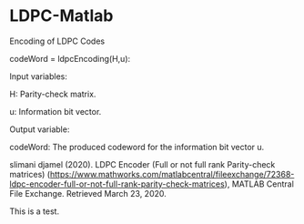 # LDPC-Matlab

Encoding of LDPC Codes 

codeWord = ldpcEncoding(H,u):

Input variables:

H: Parity-check matrix.

u: Information bit vector.

Output variable:

codeWord: The produced codeword for the information bit vector u.

slimani djamel (2020). LDPC Encoder (Full or not full rank Parity-check matrices) (https://www.mathworks.com/matlabcentral/fileexchange/72368-ldpc-encoder-full-or-not-full-rank-parity-check-matrices), MATLAB Central File Exchange. Retrieved March 23, 2020.

This is a test.